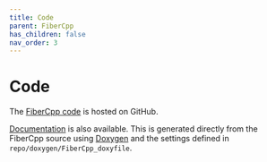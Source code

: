 ```yaml
---
title: Code
parent: FiberCpp
has_children: false
nav_order: 3
---
```


# Code

The [FiberCpp code](http://github.com/Campbell-Muscle-Lab/FiberSim/tree/master/code/FiberCpp) is hosted on GitHub.

[Documentation](html/index.html) is also available. This is generated directly from the FiberCpp source using [Doxygen](http://www.doxygen.nl/index.html) and the settings defined in `repo/doxygen/FiberCpp_doxyfile`.
